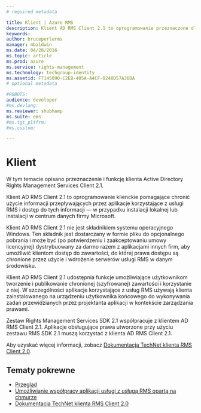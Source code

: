 ```yaml
---
# required metadata

title: Klient | Azure RMS
description: Klient AD RMS Client 2.1 to oprogramowanie przeznaczone dla komputerów klienckich, ułatwiające ochronę dostępu do informacji i ich użycie.
keywords:
author: bruceperlerms
manager: mbaldwin
ms.date: 04/28/2016
ms.topic: article
ms.prod: azure
ms.service: rights-management
ms.technology: techgroup-identity
ms.assetid: F7145090-C2EB-405A-A4CF-0240D57A36DA
# optional metadata

#ROBOTS:
audience: developer
#ms.devlang:
ms.reviewer: shubhamp
ms.suite: ems
#ms.tgt_pltfrm:
#ms.custom:

---
```


# Klient

W tym temacie opisano przeznaczenie i funkcję klienta Active Directory Rights Management Services Client 2.1.

Klient AD RMS Client 2.1 to oprogramowanie klienckie pomagające chronić użycie informacji przepływających przez aplikacje korzystające z usługi RMS i dostęp do tych informacji — w przypadku instalacji lokalnej lub instalacji w centrum danych firmy Microsoft.

Klient AD RMS Client 2.1 nie jest składnikiem systemu operacyjnego Windows. Ten składnik jest dostarczany w formie pliku do opcjonalnego pobrania i może być (po potwierdzeniu i zaakceptowaniu umowy licencyjnej) dystrybuowany za darmo razem z aplikacjami innych firm, aby umożliwić klientom dostęp do zawartości, do której prawa dostępu są chronione przez użycie i wdrożenie serwerów usługi RMS w danym środowisku.

Klient AD RMS Client 2.1 udostępnia funkcje umożliwiające użytkownikom tworzenie i publikowanie chronionej (szyfrowanej) zawartości i korzystanie z niej. W szczególności aplikacje korzystające z usług RMS używają klienta zainstalowanego na urządzeniu użytkownika końcowego do wykonywania zadań przewidzianych przez projektanta aplikacji w kontekście zarządzania prawami.

Zestaw Rights Management Services SDK 2.1 współpracuje z klientem AD RMS Client 2.1. Aplikacje obsługujące prawa utworzone przy użyciu zestawu RMS SDK 2.1 muszą korzystać z klienta AD RMS Client 2.1.

Aby uzyskać więcej informacji, zobacz [Dokumentacja TechNet klienta RMS Client 2.0](https://TechNet.Microsoft.Com/en-us/library/jj159267(WS.10).aspx).

## Tematy pokrewne

* [Przegląd](ad-rms-overview.md)
* [Umożliwianie współpracy aplikacji usługi z usługą RMS opartą na chmurze](how-to-use-file-api-with-aadrm-cloud.md)
* [Dokumentacja TechNet klienta RMS Client 2.0](https://TechNet.Microsoft.Com/en-us/library/jj159267(WS.10).aspx)
 

 





<!--HONumber=Apr16_HO4-->



